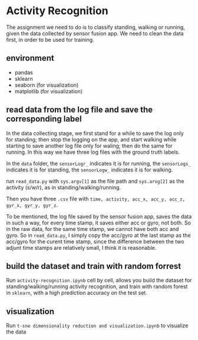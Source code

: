 # Activity Recognition 


The assignment we need to do is to classify standing, walking or running, given the data collected by sensor fusion app. We need to clean the data first, in order to be used for training.

## environment

* pandas
* sklearn
* seaborn (for visualization)
* matplotlib (for visualization)

## read data from the log file and save the corresponding label
In the data collecting stage, we first stand for a while to save the log only for standing; then stop the logging on the app, and start walking while starting to save another log file only for waling; then do the same for running. In this way we have three log files with the ground truth labels. 

In the `data` folder, the `sensorLogr_` indicates it is for running, the `sensorLogs_` indicates it is for standing, the `sensorLogw_` indicates it is for walking.

run `read_data.py` with `sys.argv[1]` as the file path and `sys.arvg[2]` as the activity (s/w/r), as in standing/walking/running.

Then you have three `.csv` file with `time, activity, acc_x, acc_y, acc_z, gyr_x, gyr_y, gyr_z`.

To be mentioned, the log file saved by the sensor fusion app, saves the data in such a way, for every time stamp, it saves either acc or gyro, not both. So in the raw data, for the same time stamp, we cannot have both acc and gyro. So in `read_data.py`, I simply copy the acc/gyro at the last stamp as the acc/gyro for the curent time stamp, since the difference between the two adjunt time stamps are relatively small, I think it is reasonable.

## build the dataset and train with random forrest

Run `activity-recognition.ipynb` cell by cell, allows you build the dataset for standing/walking/running activity recognition, and train with random forest in `sklearn`, with a high prediction accuracy on the test set.

## visualization 
Run `t-sne dimensionality reduction and visualization.ipynb` to visualize the data

